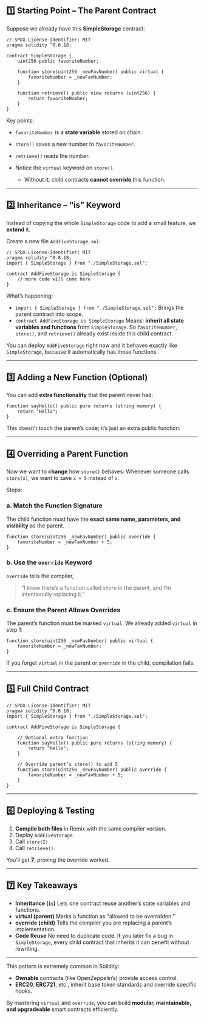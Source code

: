

## 1️⃣ Starting Point – The Parent Contract

Suppose we already have this **SimpleStorage** contract:

```solidity
// SPDX-License-Identifier: MIT
pragma solidity ^0.8.18;

contract SimpleStorage {
    uint256 public favoriteNumber;

    function store(uint256 _newFavNumber) public virtual {
        favoriteNumber = _newFavNumber;
    }

    function retrieve() public view returns (uint256) {
        return favoriteNumber;
    }
}
```

Key points:

* `favoriteNumber` is a **state variable** stored on chain.
* `store()` saves a new number to `favoriteNumber`.
* `retrieve()` reads the number.
* Notice the `virtual` keyword on `store()`.

  * Without it, child contracts **cannot override** this function.

---

## 2️⃣ Inheritance – “is” Keyword

Instead of copying the whole `SimpleStorage` code to add a small feature, we **extend** it.

Create a new file `AddFiveStorage.sol`:

```solidity
// SPDX-License-Identifier: MIT
pragma solidity ^0.8.18;
import { SimpleStorage } from "./SimpleStorage.sol";

contract AddFiveStorage is SimpleStorage {
    // more code will come here
}
```

What’s happening:

* `import { SimpleStorage } from "./SimpleStorage.sol";`
  Brings the parent contract into scope.
* `contract AddFiveStorage is SimpleStorage`
  Means: **inherit all state variables and functions** from `SimpleStorage`.
  So `favoriteNumber`, `store()`, and `retrieve()` already exist inside this child contract.

You can deploy `AddFiveStorage` right now and it behaves exactly like `SimpleStorage`, because it automatically has those functions.

---

## 3️⃣ Adding a New Function (Optional)

You can add **extra functionality** that the parent never had:

```solidity
function sayHello() public pure returns (string memory) {
    return "Hello";
}
```

This doesn’t touch the parent’s code; it’s just an extra public function.

---

## 4️⃣ Overriding a Parent Function

Now we want to **change** how `store()` behaves:
Whenever someone calls `store(x)`, we want to save `x + 5` instead of `x`.

Steps:

### a. Match the Function Signature

The child function must have the **exact same name, parameters, and visibility** as the parent.

```solidity
function store(uint256 _newFavNumber) public override {
    favoriteNumber = _newFavNumber + 5;
}
```

### b. Use the `override` Keyword

`override` tells the compiler,

> “I know there’s a function called `store` in the parent, and I’m intentionally replacing it.”

### c. Ensure the Parent Allows Overrides

The parent’s function must be marked `virtual`.
We already added `virtual` in step 1:

```solidity
function store(uint256 _newFavNumber) public virtual {
    favoriteNumber = _newFavNumber;
}
```

If you forget `virtual` in the parent or `override` in the child, compilation fails.

---

## 5️⃣ Full Child Contract

```solidity
// SPDX-License-Identifier: MIT
pragma solidity ^0.8.18;
import { SimpleStorage } from "./SimpleStorage.sol";

contract AddFiveStorage is SimpleStorage {

    // Optional extra function
    function sayHello() public pure returns (string memory) {
        return "Hello";
    }

    // Override parent’s store() to add 5
    function store(uint256 _newFavNumber) public override {
        favoriteNumber = _newFavNumber + 5;
    }
}
```

---

## 6️⃣ Deploying & Testing

1. **Compile both files** in Remix with the same compiler version.
2. Deploy `AddFiveStorage`.
3. Call `store(2)`.
4. Call `retrieve()`.

You’ll get **7**, proving the override worked.

---

## 7️⃣ Key Takeaways

* **Inheritance (`is`)**
  Lets one contract reuse another’s state variables and functions.
* **virtual (parent)**
  Marks a function as “allowed to be overridden.”
* **override (child)**
  Tells the compiler you are replacing a parent’s implementation.
* **Code Reuse**
  No need to duplicate code. If you later fix a bug in `SimpleStorage`,
  every child contract that inherits it can benefit without rewriting.

---

This pattern is extremely common in Solidity:

* **Ownable** contracts (like OpenZeppelin’s) provide access control.
* **ERC20**, **ERC721**, etc., inherit base token standards and override specific hooks.

By mastering `virtual` and `override`, you can build **modular, maintainable, and upgradeable** smart contracts efficiently.
